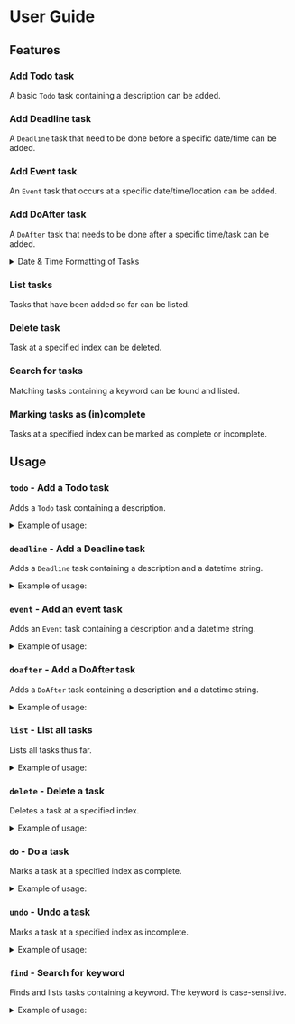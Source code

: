 # User Guide

## Features 

### Add Todo task
A basic ```Todo``` task containing a description can be added.

### Add Deadline task
A ```Deadline``` task that need to be done before a specific date/time can be added.

### Add Event task
An ```Event``` task that occurs at a specific date/time/location can be added.

### Add DoAfter task
A ```DoAfter``` task that needs to be done after a specific time/task can be added.

<details>
<summary>Date & Time Formatting of Tasks</summary>
Datetime messages containing dates in the form of YYYY/MM/DD, or with delimiters - | / . will be converted to MMM d yyyy format. Time in HHMM format will similarly be converted to HH:MM format.
</details>

### List tasks
Tasks that have been added so far can be listed.

### Delete task
Task at a specified index can be deleted.

### Search for tasks
Matching tasks containing a keyword can be found and listed. 

### Marking tasks as (in)complete

Tasks at a specified index can be marked as complete or incomplete.

## Usage

### `todo` - Add a Todo task

Adds a ```Todo``` task containing a description.
<details><summary>
Example of usage: </summary>

`todo collect primogems`

Expected outcome:

Task of the type ```Todo``` containing the description 'read a book' will be added.

```
Got it! I have noted down the following task in your list.
[T][ ] collect primogems
```
</details>

### `deadline` - Add a Deadline task

Adds a ```Deadline``` task containing a description and a datetime string.
<details><summary>
Example of usage: </summary>

`deadline wish on Zhongli's banner by 2022/02/18 2359 GMT +8`

Expected outcome:

Task of the type ```Deadline``` containing the description 'wish on Zhongli's banner' and formatted datetime string 'Feb 18 2022 23:59 GMT +8' will be added.

```
Got it! I have noted down the following task in your list.
Remember the deadline!
[D][ ] wish on Zhongli's banner (by: Feb 18 2022 23:59 GMT +8)
```
</details>

### `event` - Add an event task

Adds an ```Event``` task containing a description and a datetime string.
<details><summary>
Example of usage: </summary>

`event Windtrace festival at 2022/02/08 online`

Expected outcome:

Task of the type ```Event``` containing the description 'Windtrace festival' and formatted datetime string 'Feb 8 2022 online' will be added.

```
Got it! I have noted down the following task in your list.
Do be there on time!
[E][ ] Windtrace festival (at: Feb 8 2022 online)
```
</details>

### `doafter` - Add a DoAfter task

Adds a ```DoAfter``` task containing a description and a datetime string.
<details><summary>
Example of usage: </summary>

`doafter collect 900 primogems after reaching AR 15`

Expected outcome:

Task of the type ```DoAfter``` containing the description 'collect 900 primogems' and formatted datetime string 'reaching AR 15' will be added.

```
Got it! I have noted down the following task in your list.
Don't forget it!
[A][ ] collect 900 primogems (at: reaching AR 15)
```
</details>

### `list` - List all tasks

Lists all tasks thus far.
<details><summary>
Example of usage:</summary>

`list`

Expected outcome:
A printed list of all saved tasks and the total number of tasks.

```
Hmm... Paimon keeps a clear record in her diary.
 1. [T][ ] collect primogems
 2. [D][ ] wish on Zhongli's banner (by: Feb 18 2022 23:59 GMT +8)
 3. [E][ ] Windtrace festival (at: Feb 8 2022 online)
 4. [A][ ] collect 900 primogems (at: reaching AR 15)
You have 4 tasks on your list.
```
</details>

### `delete` - Delete a task

Deletes a task at a specified index.
<details><summary>
Example of usage:</summary>

```delete 2```

Expected outcome:

Task at the specified index will be removed. The resulting list will be printed.

```
Noted, the task has been scrubbed off the list!
 1. [T][ ] collect primogems
 2. [E][ ] Windtrace festival (at: Feb 8 2022 online)
 3. [A][ ] collect 900 primogems (at: reaching AR 15)
You have 3 tasks on your list.
```
</details>

### `do` - Do a task

Marks a task at a specified index as complete.
<details><summary>
Example of usage:</summary>

```do 1```

Expected outcome:

Task at the specified index will be marked complete.

```
Task successfully updated.
```
A subsequent ```list``` command will result in
```
Noted, the task has been scrubbed off the list!
 1. [T][✓] collect primogems
 2. [E][ ] Windtrace festival (at: Feb 8 2022 online)
 3. [A][ ] collect 900 primogems (at: reaching AR 15)
You have 3 tasks on your list.
```
</details>

### `undo` - Undo a task

Marks a task at a specified index as incomplete.
<details><summary>
Example of usage:</summary>

```undo 1```

Expected outcome:

Task at the specified index will be marked complete.

```
Task successfully updated.
```
A subsequent ```list``` command will result in
```
Noted, the task has been scrubbed off the list!
 1. [T][ ] collect primogems
 2. [E][ ] Windtrace festival (at: Feb 8 2022 online)
 3. [A][ ] collect 900 primogems (at: reaching AR 15)
You have 3 tasks on your list.
```
</details>


### `find` - Search for keyword

Finds and lists tasks containing a keyword. The keyword is case-sensitive.
<details><summary>
Example of usage:</summary>

```find collect```

Expected outcome:

The list of tasks containing the keyword 'collect', and the number of such tasks.

```
Here are the matching tasks in your list:
 1. [T][ ] collect primogems
 2. [A][ ] collect 900 primogems (at: reaching AR 15)
You have 2 tasks on your list.
```
</details>